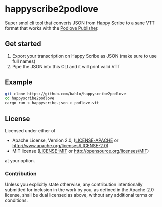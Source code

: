 # happyscribe2podlove

Super smol cli tool that converts JSON from Happy Scribe to a sane VTT format that works with the [Podlove Publisher](https://podlove.org).

## Get started

1. Export your transcription on Happy Scribe as JSON (make sure to use full names)
2. Pipe the JSON into this CLI and it will print valid VTT

## Example
```sh
git clone https://github.com/bahlo/happyscribe2podlove
cd happyscribe2podlove
cargo run < happyscribe.json > podlove.vtt
```

## License

Licensed under either of

 * Apache License, Version 2.0, ([LICENSE-APACHE](LICENSE-APACHE) or http://www.apache.org/licenses/LICENSE-2.0)
 * MIT license ([LICENSE-MIT](LICENSE-MIT) or http://opensource.org/licenses/MIT)

at your option.

### Contribution

Unless you explicitly state otherwise, any contribution intentionally submitted
for inclusion in the work by you, as defined in the Apache-2.0 license, shall be dual licensed as above, without any
additional terms or conditions.
